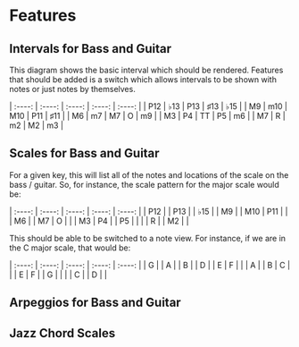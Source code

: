 # Features

## Intervals for Bass and Guitar

This diagram shows the basic interval which should be rendered.
Features that should be added is a switch which allows intervals to be shown with notes or just notes by themselves.

| :----: | :----: | :----: | :----: | :----: |
|   P12  |   ♭13  |   P13  |   ♯13  |   ♭15  |
|   M9   |   m10  |   M10  |   P11  |   ♯11  |
|   M6   |   m7   |   M7   |   O    |   m9   |
|   M3   |   P4   |   TT   |   P5   |   m6   |
|   M7   |   R    |   m2   |   M2   |   m3   |


## Scales for Bass and Guitar

For a given key, this will list all of the notes and locations of the scale on the bass / guitar.
So, for instance, the scale pattern for the major scale would be:


| :----: | :----: | :----: | :----: | :----: |
|   P12  |        |   P13  |        |   ♭15  |
|   M9   |        |   M10  |   P11  |        |
|   M6   |        |   M7   |   O    |        |
|   M3   |   P4   |        |   P5   |        |
|        |   R    |        |   M2   |        |

This should be able to be switched to a note view. For instance, if we are in the C major scale, that would be:

| :----: | :----: | :----: | :----: | :----: |
|   G    |        |   A    |        |   B    |
|   D    |        |   E    |   F    |        |
|   A    |        |   B    |   C    |        |
|   E    |   F    |        |   G    |        |
|        |   C    |        |   D    |        |


## Arpeggios for Bass and Guitar

## Jazz Chord Scales
